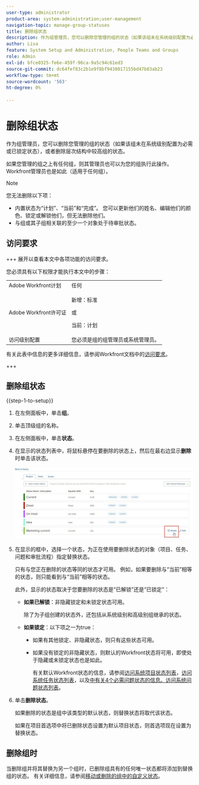 ```yaml
---
user-type: administrator
product-area: system-administration;user-management
navigation-topic: manage-group-statuses
title: 删除组状态
description: 作为组管理员，您可以删除您管理的组的状态（如果该组未在系统级别配置为必需或已锁定状态），或者删除层次结构中较高组的状态。
author: Lisa
feature: System Setup and Administration, People Teams and Groups
role: Admin
exl-id: bfce0325-fe6e-459f-96ca-9a5c94c61ed3
source-git-commit: dc64fef83c2b1e9f8bf9438017155bd47b83ab23
workflow-type: tm+mt
source-wordcount: '563'
ht-degree: 0%

---
```


# 删除组状态

作为组管理员，您可以删除您管理的组的状态（如果该组未在系统级别配置为必需或已锁定状态），或者删除层次结构中较高组的状态。

如果您管理的组之上有任何组，则其管理员也可以为您的组执行此操作。 Workfront管理员也是如此（适用于任何组）。

>[!NOTE]
>
>您无法删除以下项：
>
>* 内置状态为“计划”、“当前”和“完成”。 您可以更新他们的姓名、编辑他们的颜色、锁定或解锁他们，但无法删除他们。
>* 与组或其子组相关联的至少一个对象处于待审批状态。

## 访问要求

+++ 展开以查看本文中各项功能的访问要求。

您必须具有以下权限才能执行本文中的步骤：

<table style="table-layout:auto"> 
 <col> 
 <col> 
 <tbody> 
  <tr> 
   <td role="rowheader">Adobe Workfront计划</td> 
   <td>任何</td> 
  </tr> 
  <tr> 
  <tr> 
   <td role="rowheader">Adobe Workfront许可证</td> 
   <td><p>新增：标准</p>
       <p>或</p>
       <p>当前：计划</p></td>
  </tr> 
  </tr> 
  <tr> 
   <td role="rowheader">访问级别配置</td> 
   <td>您必须是组的组管理员或系统管理员。</td>
  </tr> 
 </tbody> 
</table>

有关此表中信息的更多详细信息，请参阅Workfront文档中的[访问要求](/help/quicksilver/administration-and-setup/add-users/access-levels-and-object-permissions/access-level-requirements-in-documentation.md)。

+++

## 删除组状态

{{step-1-to-setup}}

1. 在左侧面板中，单击&#x200B;**组**。
1. 单击顶级组的名称。
1. 在左侧面板中，单击&#x200B;**状态**。
1. 在显示的状态列表中，将鼠标悬停在要删除的状态上，然后在最右边显示&#x200B;**删除**&#x200B;时单击该状态。

   ![](assets/hover-click-delete.jpg)

1. 在显示的框中，选择一个状态，为正在使用要删除状态的对象（项目、任务、问题和审批流程）指定替换状态。

   只有与您正在删除的状态等同的状态才可用。 例如，如果要删除与“当前”相等的状态，则只能看到与“当前”相等的状态。

   此外，显示的状态取决于您要删除的状态是“已解锁”还是“已锁定”：

   * **如果已解锁**：非隐藏锁定和未锁定状态可用。

     除了为子组创建的状态外，还包括从系统级别和高级别组继承的状态。

   * **如果锁定**：以下项之一为true：

      * 如果有其他锁定、非隐藏状态，则只有这些状态可用。
      * 如果没有锁定的非隐藏状态，则默认的Workfront状态将可用，即使处于隐藏或未锁定状态也是如此。

        有关默认Workfront状态的信息，请参阅[访问系统项目状态列表](../../../administration-and-setup/customize-workfront/creating-custom-status-and-priority-labels/project-statuses.md)，[访问系统任务状态列表](../../../administration-and-setup/customize-workfront/creating-custom-status-and-priority-labels/task-statuses.md)，以及[中有关4个必需问题状态的信息。访问系统问题状态列表](../../../administration-and-setup/customize-workfront/creating-custom-status-and-priority-labels/issue-statuses.md)。

1. 单击&#x200B;**删除状态**。

   如果删除的状态是组中该类型的默认状态，则替换状态将取代该状态。

   如果在项目首选项中将已删除状态设置为默认项目状态，则首选项现在设置为替换状态。

## 删除组时

当删除组并将其替换为另一个组时，已删除组具有的任何唯一状态都将添加到替换组的状态。 有关详细信息，请参阅[移动或删除的组中的自定义状态](../../../administration-and-setup/manage-groups/manage-group-statuses/custom-statuses-in-group-moved-or-deleted.md)。
